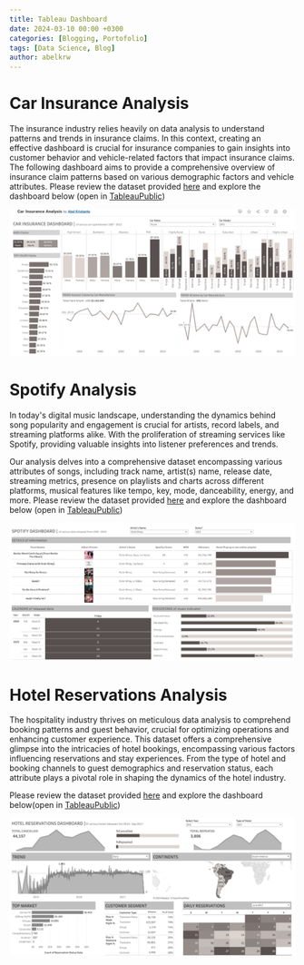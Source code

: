 ```yaml
---
title: Tableau Dashboard
date: 2024-03-10 00:00 +0300
categories: [Blogging, Portofolio]
tags: [Data Science, Blog]
author: abelkrw
---
```


# Car Insurance Analysis

The insurance industry relies heavily on data analysis to understand patterns and trends in insurance claims. In this 
context, creating an effective dashboard is crucial for insurance companies to gain insights into customer behavior and 
vehicle-related factors that impact insurance claims. The following dashboard aims to provide a comprehensive overview 
of insurance claim patterns based on various demographic factors and vehicle attributes. Please review the dataset 
provided [here](https://onyxdata.ck.page/8cbde7b71b) and explore the dashboard below (open in [TableauPublic](https://public.tableau.com/app/profile/abel.kristanto/viz/CarInsuranceAnalysis_17100849784940/Dashboard1?publish=yes))

<img src="../assets/img/additional/cia.png" alt="Car Insurance Analysis">

# Spotify Analysis

In today's digital music landscape, understanding the dynamics behind song popularity and engagement is crucial for 
artists, record labels, and streaming platforms alike. With the proliferation of streaming services like Spotify, 
providing valuable insights into listener preferences and trends.

Our analysis delves into a comprehensive dataset encompassing various attributes of songs, including track name, 
artist(s) name, release date, streaming metrics, presence on playlists and charts across different platforms, musical 
features like tempo, key, mode, danceability, energy, and more. Please review the dataset
provided [here](https://www.kaggle.com/datasets/nelgiriyewithana/top-spotify-songs-2023) and explore the dashboard below 
(open in [TableauPublic](https://public.tableau.com/app/profile/abel.kristanto/viz/SpotifyAnalysis_17101537680360/SpotifyAnalysis?publish=yes))

<img src="../assets/img/additional/sa.png" alt="Spotify Analysis">

# Hotel Reservations Analysis

The hospitality industry thrives on meticulous data analysis to comprehend booking patterns and guest behavior, crucial 
for optimizing operations and enhancing customer experience. This dataset offers a comprehensive glimpse into the 
intricacies of hotel bookings, encompassing various factors influencing reservations and stay experiences. From the type 
of hotel and booking channels to guest demographics and reservation status, each attribute plays a pivotal role in 
shaping the dynamics of the hotel industry.

Please review the dataset provided [here](https://onyxdata.co.uk/data-dna-dataset-challenge/) and explore the dashboard 
below(open in [TableauPublic](https://public.tableau.com/app/profile/abel.kristanto/viz/HotelAnalysis_17101747388490/HotelAnalysis?publish=yes))

<img src="../assets/img/additional/hra.png" alt="Hotel Reservations Analysis">

